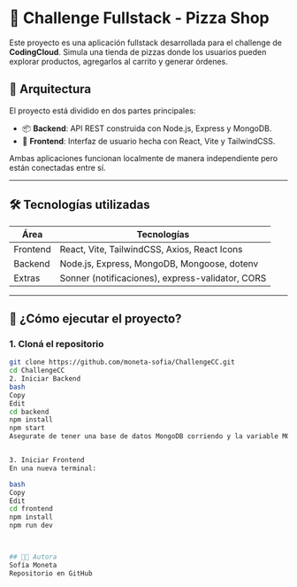 # 🍕 Challenge Fullstack - Pizza Shop

Este proyecto es una aplicación fullstack desarrollada para el challenge de **CodingCloud**. Simula una tienda de pizzas donde los usuarios pueden explorar productos, agregarlos al carrito y generar órdenes.

## 🧩 Arquitectura

El proyecto está dividido en dos partes principales:

- 📦 **Backend**: API REST construida con Node.js, Express y MongoDB.
- 🎨 **Frontend**: Interfaz de usuario hecha con React, Vite y TailwindCSS.

Ambas aplicaciones funcionan localmente de manera independiente pero están conectadas entre sí.

---

## 🛠 Tecnologías utilizadas

| Área     | Tecnologías                                        |
|----------|----------------------------------------------------|
| Frontend | React, Vite, TailwindCSS, Axios, React Icons       |
| Backend  | Node.js, Express, MongoDB, Mongoose, dotenv        |
| Extras   | Sonner (notificaciones), express-validator, CORS   |

---

## 🚀 ¿Cómo ejecutar el proyecto?

### 1. Cloná el repositorio

```bash
git clone https://github.com/moneta-sofia/ChallengeCC.git
cd ChallengeCC
2. Iniciar Backend
bash
Copy
Edit
cd backend
npm install
npm start
Asegurate de tener una base de datos MongoDB corriendo y la variable MONGODB_URI en un archivo .env. 


3. Iniciar Frontend
En una nueva terminal:

bash
Copy
Edit
cd frontend
npm install
npm run dev



## 🧑‍💻 Autora
Sofía Moneta
Repositorio en GitHub
